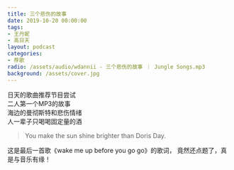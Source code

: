 ```yaml
---
title: 三个悲伤的故事
date: 2019-10-20 00:00:00
tags:
- 王丹妮
- 高日天
layout: podcast
categories:
- 荐歌
radio: /assets/audio/wdannii - 三个悲伤的故事 ｜ Jungle Songs.mp3
background: /assets/cover.jpg
---
```


日天的歌曲推荐节目尝试  
二人第一个MP3的故事  
海边的曼彻斯特和悲伤情绪  
人一辈子只喝喝固定量的酒

> You make the sun shine brighter than Doris Day.

这是最后一首歌《wake me up before you go go》的歌词，
竟然还点题了，真是与音乐有缘！
